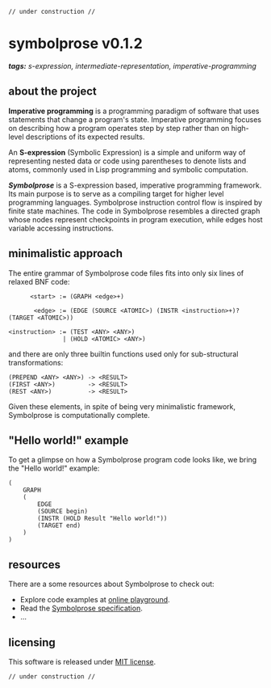 ```
// under construction //
```

# symbolprose v0.1.2

_**tags:** s-expression, intermediate-representation, imperative-programming_

## about the project

**Imperative programming** is a programming paradigm of software that uses statements that change a program's state. Imperative programming focuses on describing how a program operates step by step rather than on high-level descriptions of its expected results.

An **S-expression** (Symbolic Expression) is a simple and uniform way of representing nested data or code using parentheses to denote lists and atoms, commonly used in Lisp programming and symbolic computation.

_**Symbolprose**_ is a S-expression based, imperative programming framework. Its main purpose is to serve as a compiling target for higher level programming languages. Symbolprose instruction control flow is inspired by finite state machines. The code in Symbolprose resembles a directed graph whose nodes represent checkpoints in program execution, while edges host variable accessing instructions.

## minimalistic approach

The entire grammar of Symbolprose code files fits into only six lines of relaxed BNF code:

```
      <start> := (GRAPH <edge>+)

       <edge> := (EDGE (SOURCE <ATOMIC>) (INSTR <instruction>+)? (TARGET <ATOMIC>))

<instruction> := (TEST <ANY> <ANY>)
               | (HOLD <ATOMIC> <ANY>)
```

and there are only three builtin functions used only for sub-structural transformations:

```
(PREPEND <ANY> <ANY>) -> <RESULT>
(FIRST <ANY>)         -> <RESULT>
(REST <ANY>)          -> <RESULT>
```

Given these elements, in spite of being very minimalistic framework, Symbolprose is computationally complete.

## "Hello world!" example

To get a glimpse on how a Symbolprose program code looks like, we bring the "Hello world!" example:

```
(
    GRAPH
    (
        EDGE
        (SOURCE begin)
        (INSTR (HOLD Result "Hello world!"))
        (TARGET end)
    )
)
```

## resources

There are a some resources about Symbolprose to check out:
- Explore code examples at [online playground](https://tearflake.github.io/symbolprose/playground/).
- Read the [Symbolprose specification](https://tearflake.github.io/symbolprose/docs/symbolprose).
- ...

## licensing

This software is released under [MIT license](LICENSE).

```
// under construction //
```
